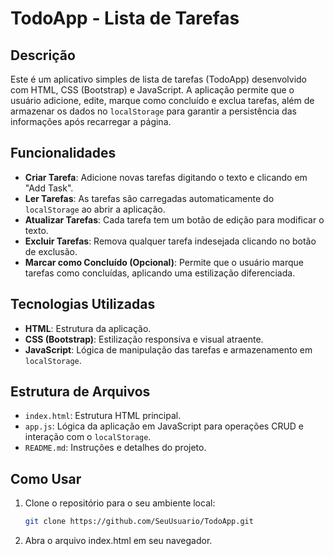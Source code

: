 # TodoApp - Lista de Tarefas

## Descrição
Este é um aplicativo simples de lista de tarefas (TodoApp) desenvolvido com HTML, CSS (Bootstrap) e JavaScript. A aplicação permite que o usuário adicione, edite, marque como concluído e exclua tarefas, além de armazenar os dados no `localStorage` para garantir a persistência das informações após recarregar a página.

## Funcionalidades
- **Criar Tarefa**: Adicione novas tarefas digitando o texto e clicando em "Add Task".
- **Ler Tarefas**: As tarefas são carregadas automaticamente do `localStorage` ao abrir a aplicação.
- **Atualizar Tarefas**: Cada tarefa tem um botão de edição para modificar o texto.
- **Excluir Tarefas**: Remova qualquer tarefa indesejada clicando no botão de exclusão.
- **Marcar como Concluído (Opcional)**: Permite que o usuário marque tarefas como concluídas, aplicando uma estilização diferenciada.

## Tecnologias Utilizadas
- **HTML**: Estrutura da aplicação.
- **CSS (Bootstrap)**: Estilização responsiva e visual atraente.
- **JavaScript**: Lógica de manipulação das tarefas e armazenamento em `localStorage`.

## Estrutura de Arquivos
- `index.html`: Estrutura HTML principal.
- `app.js`: Lógica da aplicação em JavaScript para operações CRUD e interação com o `localStorage`.
- `README.md`: Instruções e detalhes do projeto.

## Como Usar
1. Clone o repositório para o seu ambiente local:
   ```bash
   git clone https://github.com/SeuUsuario/TodoApp.git

2. Abra o arquivo index.html em seu navegador.

